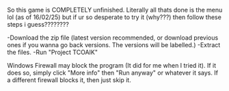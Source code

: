 So this game is COMPLETELY unfinished. Literally all thats done is the menu lol (as of 16/02/25) but if ur so desperate to try it (why???) then follow these steps i guess????????

-Download the zip file (latest version recommended, or download previous ones if you wanna go back versions. The versions will be labelled.)
-Extract the files.
-Run "Project TCOAIK"

Windows Firewall may block the program (It did for me when I tried it). If it does so, simply click "More info" then "Run anyway" or whatever it says.
If a different firewall blocks it, then just skip it.
